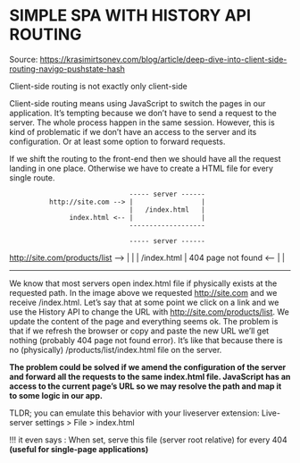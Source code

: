 <h1>SIMPLE SPA WITH HISTORY API ROUTING</h1>

Source: https://krasimirtsonev.com/blog/article/deep-dive-into-client-side-routing-navigo-pushstate-hash

Client-side routing is not exactly only client-side

Client-side routing means using JavaScript to switch the pages in our application. It’s tempting because we don’t have to send a request to the server. The whole process happen in the same session. However, this is kind of problematic if we don’t have an access to the server and its configuration. Or at least some option to forward requests.

If we shift the routing to the front-end then we should have all the request landing in one place. Otherwise we have to create a HTML file for every single route.

                                  ----- server ------
              http://site.com --> |                 |
                                  |   /index.html   |
                   index.html <-- |                 |
                                  -------------------

                                  ----- server ------

http://site.com/products/list --> | |
| /index.html |
404 page not found <-- | |

---

We know that most servers open index.html file if physically exists at the requested path. In the image above we requested http://site.com and we receive /index.html. Let’s say that at some point we click on a link and we use the History API to change the URL with http://site.com/products/list. We update the content of the page and everything seems ok. The problem is that if we refresh the browser or copy and paste the new URL we’ll get nothing (probably 404 page not found error). It’s like that because there is no (physically) /products/list/index.html file on the server.

<strong>The problem could be solved if we amend the configuration of the server and forward all the requests to the same index.html file. JavaScript has an access to the current page’s URL so we may resolve the path and map it to some logic in our app.</strong>

TLDR; you can emulate this behavior with your liveserver extension:
Live-server settings > File > index.html

!!! it even says : When set, serve this file (server root relative) for every 404 <strong>(useful for single-page applications) </strong>
